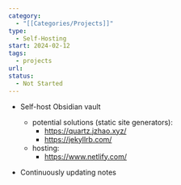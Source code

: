 ```yaml
---
category:
  - "[[Categories/Projects]]"
type:
  - Self-Hosting
start: 2024-02-12
tags:
  - projects
url: 
status:
  - Not Started
---
```


- Self-host Obsidian vault
	- potential solutions (static site generators):
		- https://quartz.jzhao.xyz/
		- https://jekyllrb.com/
	- hosting:
		- https://www.netlify.com/


- Continuously updating notes


